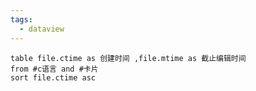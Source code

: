 ```yaml
---
tags:
  - dataview
---
```

```dataview
table file.ctime as 创建时间 ,file.mtime as 截止编辑时间
from #c语言 and #卡片
sort file.ctime asc
```